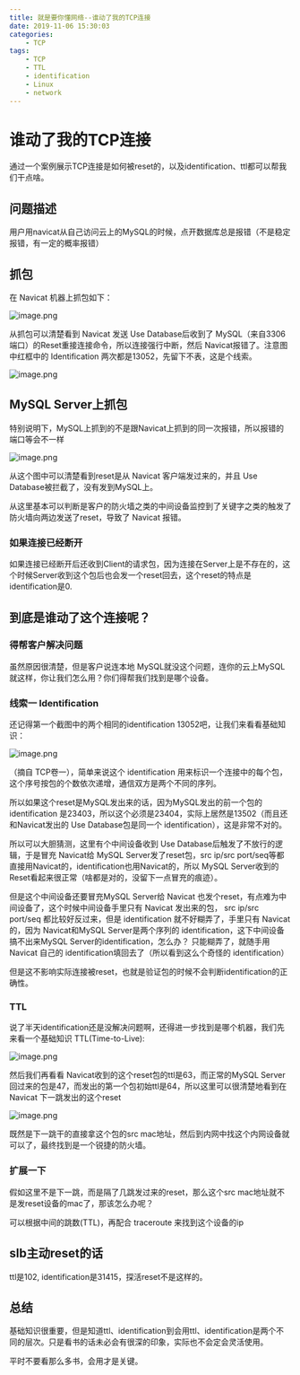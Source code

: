 ```yaml
---
title: 就是要你懂网络--谁动了我的TCP连接
date: 2019-11-06 15:30:03
categories:
    - TCP
tags:
    - TCP
    - TTL
    - identification
    - Linux
    - network
---
```


# 谁动了我的TCP连接

通过一个案例展示TCP连接是如何被reset的，以及identification、ttl都可以帮我们干点啥。

## 问题描述

用户用navicat从自己访问云上的MySQL的时候，点开数据库总是报错（不是稳定报错，有一定的概率报错）

## 抓包

在 Navicat 机器上抓包如下：

![image.png](https://ata2-img.cn-hangzhou.oss-pub.aliyun-inc.com/83b07725d92b9e4d3eb4a504cf83cc09.png)

从抓包可以清楚看到 Navicat 发送 Use Database后收到了 MySQL（来自3306端口）的Reset重接连接命令，所以连接强行中断，然后 Navicat报错了。注意图中红框中的 Identification 两次都是13052，先留下不表，这是个线索。

![image.png](https://ata2-img.cn-hangzhou.oss-pub.aliyun-inc.com/53b5dc8e0a90ed9ad641caf38399141b.png)

## MySQL Server上抓包

特别说明下，MySQL上抓到的不是跟Navicat上抓到的同一次报错，所以报错的端口等会不一样

![image.png](https://ata2-img.cn-hangzhou.oss-pub.aliyun-inc.com/70287488290b38cd4753d9fce0bee945.png)

从这个图中可以清楚看到reset是从 Navicat 客户端发过来的，并且 Use Database被拦截了，没有发到MySQL上。

从这里基本可以判断是客户的防火墙之类的中间设备监控到了关键字之类的触发了防火墙向两边发送了reset，导致了 Navicat 报错。

### 如果连接已经断开

如果连接已经断开后还收到Client的请求包，因为连接在Server上是不存在的，这个时候Server收到这个包后也会发一个reset回去，这个reset的特点是identification是0.

## 到底是谁动了这个连接呢？

### 得帮客户解决问题

虽然原因很清楚，但是客户说连本地 MySQL就没这个问题，连你的云上MySQL就这样，你让我们怎么用？你们得帮我们找到是哪个设备。

### 线索一 Identification

还记得第一个截图中的两个相同的identification 13052吧，让我们来看看基础知识：


![image.png](https://ata2-img.cn-hangzhou.oss-pub.aliyun-inc.com/eed9ba1f9ba492ed8954ae7f39e72803.png)

（摘自 TCP卷一），简单来说这个 identification 用来标识一个连接中的每个包，这个序号按包的个数依次递增，通信双方是两个不同的序列。

所以如果这个reset是MySQL发出来的话，因为MySQL发出的前一个包的 identification 是23403，所以这个必须是23404，实际上居然是13502（而且还和Navicat发出的 Use Database包是同一个 identification），这是非常不对的。

所以可以大胆猜测，这里有个中间设备收到 Use Database后触发了不放行的逻辑，于是冒充 Navicat给 MySQL Server发了reset包，src ip/src port/seq等都直接用Navicat的，identification也用Navicat的，所以 MySQL Server收到的 Reset看起来很正常（啥都是对的，没留下一点冒充的痕迹）。

但是这个中间设备还要冒充MySQL Server给 Navicat 也发个reset，有点难为中间设备了，这个时候中间设备手里只有 Navicat 发出来的包， src ip/src port/seq 都比较好反过来，但是 identification 就不好糊弄了，手里只有 Navicat的，因为 Navicat和MySQL Server是两个序列的 identification，这下中间设备搞不出来MySQL Server的identification，怎么办？ 只能糊弄了，就随手用 Navicat 自己的 identification填回去了（所以看到这么个奇怪的 identification）

但是这不影响实际连接被reset，也就是验证包的时候不会判断identification的正确性。

### TTL

说了半天identification还是没解决问题啊，还得进一步找到是哪个机器，我们先来看一个基础知识 TTL(Time-to-Live):

![image.png](https://ata2-img.cn-hangzhou.oss-pub.aliyun-inc.com/ed8c624b704b0c94da2ca76a37b39916.png)

然后我们再看看 Navicat收到的这个reset包的ttl是63，而正常的MySQL Server回过来的包是47，而发出的第一个包初始ttl是64，所以这里可以很清楚地看到在Navicat 下一跳发出的这个reset

![image.png](https://ata2-img.cn-hangzhou.oss-pub.aliyun-inc.com/b288a740f9f10007485e37fd339051f8.png)

既然是下一跳干的直接拿这个包的src mac地址，然后到内网中找这个内网设备就可以了，最终找到是一个锐捷的防火墙。

### 扩展一下

假如这里不是下一跳，而是隔了几跳发过来的reset，那么这个src mac地址就不是发reset设备的mac了，那该怎么办呢？

可以根据中间的跳数(TTL)，再配合 traceroute 来找到这个设备的ip

## slb主动reset的话

ttl是102, identification是31415，探活reset不是这样的。

## 总结

基础知识很重要，但是知道ttl、identification到会用ttl、identification是两个不同的层次。只是看书的话未必会有很深的印象，实际也不会定会灵活使用。

平时不要看那么多书，会用才是关键。


